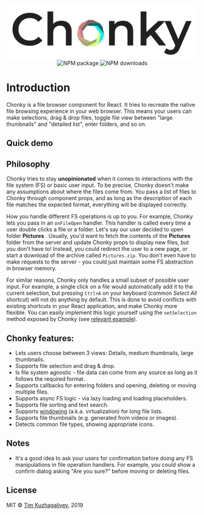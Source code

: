 <p align="center">
  <img src="./Chonky_clear.png" alt="Chonky logo" style="max-width: 500px; background: transparent !important">
  <br/>
  <img alt="NPM package" src="https://img.shields.io/npm/v/chonky.svg">
  <img alt="NPM downloads" src="https://img.shields.io/npm/dt/chonky">
</p>

# Introduction

Chonky is a file browser component for React. It tries to recreate the native file browsing experience in your web 
browser. This means your users can make selections, drag & drop files, toggle file view between "large thumbnails" 
and "detailed list", enter folders, and so on.

## Quick demo

<!-- STORY -->

## Philosophy

Chonky tries to stay **unopinionated** when it comes to interactions with the file system (FS) or basic user input. To
be precise, Chonky doesn't make any assumptions about where the files come from. You pass a list of files to Chonky 
through component props, and as long as the description of each file matches the expected format, everything will be 
displayed correctly.

How you handle different FS operations is up to you. For example, Chonky lets you pass in an `onFileOpen` handler. 
This handler is called every time a user double clicks a file or a folder. Let's say our user decided to open folder 
**Pictures** . Usually, you'd want to fetch the contents of the **Pictures** folder from the server and update Chonky
props to display new files, but you don't have to! Instead, you could redirect the user to a new page, or start a 
download of the archive called `Pictures.zip`. You don't even have to make requests to the server - you could just 
maintain some FS abstraction in browser memory.

For similar reasons, Chonky only handles a small subset of possible user input. For example, a single click on a file
would automatically add it to the current selection, but pressing `Ctrl+A` on your keyboard (common *Select All* 
shortcut) will not do anything by default. This is done to avoid conflicts with existing shortcuts in your React 
application, and make Chonky more flexible. You can easily implement this logic yourself using the `setSelection` 
method exposed by Chonky (see [relevant example](./?path=/story/file-browser-examples--custom-keyboard-shortcuts)).

## Chonky features:

* Lets users choose between 3 views: Details, medium thumbnails, large thumbnails.
* Supports file selection and drag & drop.
* Is file system agnostic - file data can come from any source as long as it follows the required format.
* Supports callbacks for entering folders and opening, deleting or moving multiple files.
* Supports async FS logic - via lazy loading and loading placeholders.
* Supports file sorting and text search.
* Supports [windowing](https://reactjs.org/docs/optimizing-performance.html#virtualize-long-lists) (a.k.a.
virtualization) for long file lists.
* Supports file thumbnails (e.g. generated from videos or images).
* Detects common file types, showing appropriate icons.

## Notes

* It's a good idea to ask your users for confirmation before doing any FS manipulations in file operation handlers. 
For example, you could show a confirm dialog asking "Are you sure?" before moving or deleting files.

## License

MIT © [Tim Kuzhagaliyev](https://github.com/TimboKZ), 2019
